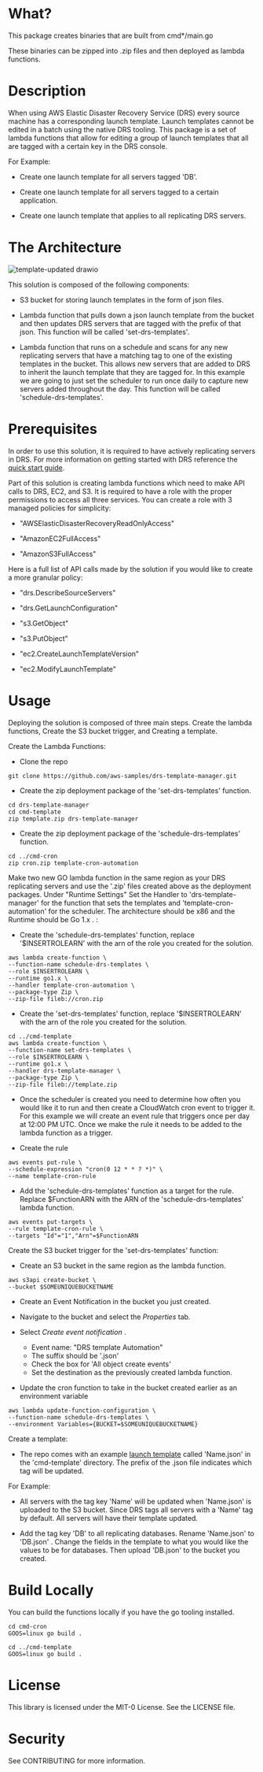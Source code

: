# What?

This package creates binaries that are built from cmd*/main.go

These binaries can be zipped into .zip files and then deployed as lambda functions.

# Description

When using AWS Elastic Disaster Recovery Service (DRS) every source machine has a corresponding launch template. Launch templates cannot be edited in a batch using the native DRS tooling. This package is a set of lambda functions that allow for editing a group of launch templates that all are tagged with a certain key in the DRS console.

For Example:
- Create one launch template for all servers tagged 'DB'.

- Create one launch template for all servers tagged to a certain application.

- Create one launch template that applies to all replicating DRS servers.

# The Architecture

![template-updated drawio](https://user-images.githubusercontent.com/97046295/165619622-780e7448-4832-4a10-8696-938336314847.png)

This solution is composed of the following components:

- S3 bucket for storing launch templates in the form of json files.

- Lambda function that pulls down a json launch template from the bucket and then updates DRS servers that are tagged with the prefix of that json. This function will be called 'set-drs-templates'.

- Lambda function that runs on a schedule and scans for any new replicating servers that have a matching tag to one of the existing templates in the bucket. This allows new servers that are added to DRS to inherit the launch template that they are tagged for. In this example we are going to just set the scheduler to run once daily to capture new servers added throughout the day. This function will be called 'schedule-drs-templates'.

# Prerequisites

In order to use this solution, it is required to have actively replicating servers in DRS. For more information on getting started with DRS reference the [quick start guide](https://docs.aws.amazon.com/drs/latest/userguide/getting-started.html).

Part of this solution is creating lambda functions which need to make API calls to  DRS, EC2, and S3. It is required to have a role with the proper permissions to access all three services. You can create a role with 3 managed policies for simplicity:

- "AWSElasticDisasterRecoveryReadOnlyAccess"

- "AmazonEC2FullAccess"

- "AmazonS3FullAccess"

Here is a full list of API calls made by the solution if you would like to create a more granular policy:

- "drs.DescribeSourceServers"

- "drs.GetLaunchConfiguration"

- "s3.GetObject"

- "s3.PutObject"

- "ec2.CreateLaunchTemplateVersion"

- "ec2.ModifyLaunchTemplate"

# Usage

Deploying the solution is composed of three main steps. Create the lambda functions, Create the S3 bucket trigger, and Creating a template.

Create the Lambda Functions:

* Clone the repo
```
git clone https://github.com/aws-samples/drs-template-manager.git
```

* Create the zip deployment package of the 'set-drs-templates' function.
```
cd drs-template-manager
cd cmd-template
zip template.zip drs-template-manager
```

* Create the zip deployment package of the 'schedule-drs-templates' function.
```
cd ../cmd-cron
zip cron.zip template-cron-automation
```

Make two new GO lambda function in the same region as your DRS replicating servers and use the '.zip' files created above as the deployment packages. Under "Runtime Settings" Set the Handler to 'drs-template-manager' for the function that sets the templates and 'template-cron-automation' for the scheduler. The architecture should be x86 and the Runtime should be Go 1.x . :

* Create the 'schedule-drs-templates' function, replace '$INSERTROLEARN' with the arn of the role you created for the solution.
```
aws lambda create-function \            
--function-name schedule-drs-templates \
--role $INSERTROLEARN \
--runtime go1.x \
--handler template-cron-automation \
--package-type Zip \
--zip-file fileb://cron.zip
```

* Create the 'set-drs-templates' function, replace '$INSERTROLEARN' with the arn of the role you created for the solution.
```
cd ../cmd-template
aws lambda create-function \            
--function-name set-drs-templates \
--role $INSERTROLEARN \
--runtime go1.x \
--handler drs-template-manager \
--package-type Zip \
--zip-file fileb://template.zip
```

- Once the scheduler is created you need to determine how often you would like it to run and then create a CloudWatch cron event to trigger it. For this example we will create an event rule that triggers once per day at 12:00 PM UTC. Once we make the rule it needs to be added to the lambda function as a trigger.

* Create the rule
```
aws events put-rule \
--schedule-expression "cron(0 12 * * ? *)" \
--name template-cron-rule
```

* Add the 'schedule-drs-templates' function as a target for the rule. Replace $FunctionARN with the ARN of the 'schedule-drs-templates' lambda function.
```
aws events put-targets \
--rule template-cron-rule \
--targets "Id"="1","Arn"=$FunctionARN
```



Create the S3 bucket trigger for the 'set-drs-templates' function:

- Create an S3 bucket in the same region as the lambda function.
```
aws s3api create-bucket \
--bucket $SOMEUNIQUEBUCKETNAME
```

- Create an Event Notification in the bucket you just created.

* Navigate to the bucket and select the *Properties* tab.

* Select *Create event notification* .

    - Event name: "DRS template Automation"
    - The suffix should be '.json'
    - Check the box for 'All object create events'
    - Set the destination as the previously created lambda function.

- Update the cron function to take in the bucket created earlier as an environment variable
```
aws lambda update-function-configuration \
--function-name schedule-drs-templates \
--environment Variables={BUCKET=$SOMEUNIQUEBUCKETNAME}
```

Create a template:

- The repo comes with an example [launch template](https://docs.aws.amazon.com/drs/latest/userguide/ec2-launch.html) called 'Name.json' in the 'cmd-template' directory. The prefix of the .json file indicates which tag will be updated.

For Example:

- All servers with the tag key 'Name' will be updated when 'Name.json' is uploaded to the S3 bucket. Since DRS tags all servers with a 'Name' tag by default. All servers will have their template updated.

- Add the tag key 'DB' to all replicating databases. Rename 'Name.json' to 'DB.json' . Change the fields in the template to what you would like the values to be for databases. Then upload 'DB.json' to the bucket you created.

# Build Locally

You can build the functions locally if you have the go tooling installed.
```
cd cmd-cron
GOOS=linux go build .
```

``` 
cd ../cmd-template
GOOS=linux go build .
```

# License

This library is licensed under the MIT-0 License. See the LICENSE file.

# Security

See CONTRIBUTING for more information.
